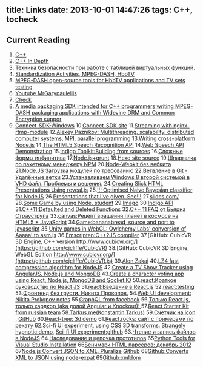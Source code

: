 title: Links
date: 2013-10-01 14:47:26
tags: C++, tocheck
---

## Current Reading
1. [C++](http://www.cplusplus.com/doc/tutorial/program_structure/)
2. [C++ In Depth](https://developers.google.com/edu/c++/cpp-in-depth)
3. [Техника безопасности при работе с таблицей виртуальных функций.](http://www.quizful.net/post/cpp_safaty_vpointer)
4. [Standardization Activities, MPEG-DASH, HbbTV](https://www.fokus.fraunhofer.de/standardization-9d7899cb560f0c1f)
5. [MPEG-DASH open-source tools for HbbTV applications and TV sets testing](http://www.hbbtv-developer.com/site/blog/?p=723)
6. [Youtube MrGarypaulellis](https://www.youtube.com/user/MrGarypaulellis)
7. [Check](https://github.com/DmitrySigaev/gpac_hbbtv)
8. [A media packaging SDK intended for C++ programmers writing MPEG-DASH packaging applications with Widevine DRM and Common Encryption suppor](https://github.com/DmitrySigaev/edash-packager)
9. [Connect-SDK-Windows](https://github.com/DmitrySigaev/Connect-SDK-Windows)
10.[Connect-SDK site](http://connectsdk.com/)
11.[Streaming with nginx-rtmp-module](http://nginx-rtmp.blogspot.ru/)
12.[Alexey Paznikov: Multithreading, scalability, distributed computer systems, MPI, parallel programming](http://www.slideshare.net/apaznikov)
13.[Writing cross-platform Node.js](http://shapeshed.com/writing-cross-platform-node/)
14.[The HTML5 Speech Recognition API](http://shapeshed.com/html5-speech-recognition-api/)
14.[Web Speech API Demonstration](https://www.google.com/intl/en/chrome/demos/speech.html)
15.[Indigo Toolkit:Building from sources](http://lifescience.opensource.epam.com/indigo/build.html#python)
16.[Сложные формы инфинитива](http://www.alleng.ru/mybook/3gram/6verb_non-fin_inf5.htm)
17.[Node.js+grunt](http://habrahabr.ru/post/243335/)
18.[Hexo site source](https://github.com/hexojs/site/edit/master/source/docs/commands.md)
19.[Шпаргалка по пакетному менеджеру NPM](http://habrahabr.ru/post/133363/)
20.[Node-Webkit без вебкита](http://habrahabr.ru/post/260789/)
21.[Node.JS Загрузка модулей по требованию](http://habrahabr.ru/post/259281/)
22.[Ветвление в Git - Удалённые ветки](https://git-scm.com/book/ru/v1/%D0%92%D0%B5%D1%82%D0%B2%D0%BB%D0%B5%D0%BD%D0%B8%D0%B5-%D0%B2-Git-%D0%A3%D0%B4%D0%B0%D0%BB%D1%91%D0%BD%D0%BD%D1%8B%D0%B5-%D0%B2%D0%B5%D1%82%D0%BA%D0%B8)
23.[Устанавливаем Windows 8 второй системой в VHD файл. Проблемы и решения.](https://tech.anisotropic.ru/virtual/ustanavlivaem-windows-8-v-vhd-fajl/)
24.[Creating Slick HTML Presentations Using reveal.js](http://www.sitepoint.com/creating-slick-html-presentations-using-reveal-js/)
25.[!!! Optimised Naive Bayesian classifier for NodeJS](https://github.com/73rhodes/dclassify)
26.[Presentations that I've given. See!!!](https://github.com/73rhodes/talks)
27.[slides.com/](http://slides.com/)
28.[Some Game by using Node. student](https://github.com/amikstrike/wn/blob/master/server.js)
29.[Imago](http://habrahabr.ru/post/172651/)
30.[Indigo API](http://lifescience.opensource.epam.com/indigo/api/index.html#molecules)
31.[C++11:Defaulted and Deleted Functions](http://www.open-std.org/jtc1/sc22/wg21/docs/papers/2007/n2326.html)
32.[C++ 11 FAQ от Бьярна Страуструпа](http://sergeyteplyakov.blogspot.ru/2012/05/c-11-faq.html)
33.[canvas:Рецепт вращения планет в космосе на HTML5 + JavaScript](http://habrahabr.ru/post/268975/)
34.[Game:bananabread, source and port to javascript](https://github.com/kripken/BananaBread)
35.[Unity games in WebGL: Owlchemy Labs’ conversion of Aaaaa! to asm.js](https://hacks.mozilla.org/2014/10/unity-games-in-webgl-owlchemy-labs-conversion-of-aaaaa-to-asm-js/)
36.[Emscripten:C++2JS compiler](http://kripken.github.io/emscripten-site/)
37.[GitHub: CubicVR 3D Engine, C++ version http://www.cubicvr.org/](https://github.com/cjcliffe/CubicVR)
38.[GitHub: CubicVR 3D Engine, WebGL Edition http://www.cubicvr.org/](https://github.com/cjcliffe/CubicVR.js)
39.[Alon Zakai](https://github.com/kripken)
40.[LZ4 fast compression algorithm for NodeJS](https://github.com/kripken/node-lz4)
42.[Create a TV Show Tracker using AngularJS, Node.js and MongoDB](http://sahatyalkabov.com/create-a-tv-show-tracker-using-angularjs-nodejs-and-mongodb/)
43.[Create a character voting app using React, Node.js, MongoDB and Socket.IO](http://sahatyalkabov.com/create-a-character-voting-app-using-react-nodejs-mongodb-and-socketio/)
50.[react:Краткое руководство по React JS](http://habrahabr.ru/post/248799/)
51.[react:Введение в React.js](http://andreysalomatin.me/vviedieniie-v-react-js/)
52.[react:testing](http://filipovskii.github.io/word-cloud-challenge/)
53.[Фронтенд без грусти. Никита Прокопов.](https://www.youtube.com/watch?v=cRWrrHPrk9g)
54.[Web UI development: Nikita Prokopov notes](http://tonsky.me/talks/)
55.[GraphQL from facebook](http://facebook.github.io/graphql/)
56.[Только React.js, только хардкор (aka долой Angular и Knockout)! ](http://www.arturdr.ru/web/tolko-react-js-tolko-hardkor-aka-doloy-angular-i-knockout/)
57.[React Starter Kit from russian team](https://github.com/kriasoft/react-starter-kit)
58.[Tarkus.me(Konstantin Tarkus)](https://github.com/koistya)
59.[Счетчик на icon](http://blog.tommoor.com/tinycon/) , [GitHub](https://github.com/tommoor/tinycon/blob/master/tinycon.js)
60.[React-tree: 3d demo](https://github.com/poshaughnessy/react-three-demo)
61.[React.rocks: сайт с примерами по рекату](http://react.rocks/)
62.[Sci-fi UI experiment, using CSS 3D transforms. Strangely hypnotic:demo](http://nygardk.github.io/react-scifi/), [Sci-fi UI experiment:github](https://github.com/nygardk/react-scifi)
63.[Чтение и запись файлов в NodeJS](http://www.jstoolbox.com/2013/09/29/chtenie-i-zapis-fajlov-v-nodejs/)
64.[Наследование и цепочка прототипов](https://developer.mozilla.org/ru/docs/Web/JavaScript/Inheritance_and_the_prototype_chain)
65[Python Tools for Visual Studio Installation](https://github.com/Microsoft/PTVS/wiki/PTVS-Installation)
66[Бенчмарк HTML парсеров: декабрь 2012](http://habrahabr.ru/post/163979/)
67[Node.js Convert JSON to XML, Pluralize](https://thomashunter.name/blog/node-js-convert-json-to-xml-and-pluralize/) [Github](https://github.com/davidcalhoun/jstoxml)
68[Github:Converts XML to JSON using node-expat](https://github.com/buglabs/node-xml2json)
69[Github:xmldom](https://github.com/jindw/xmldom/issues/138)
